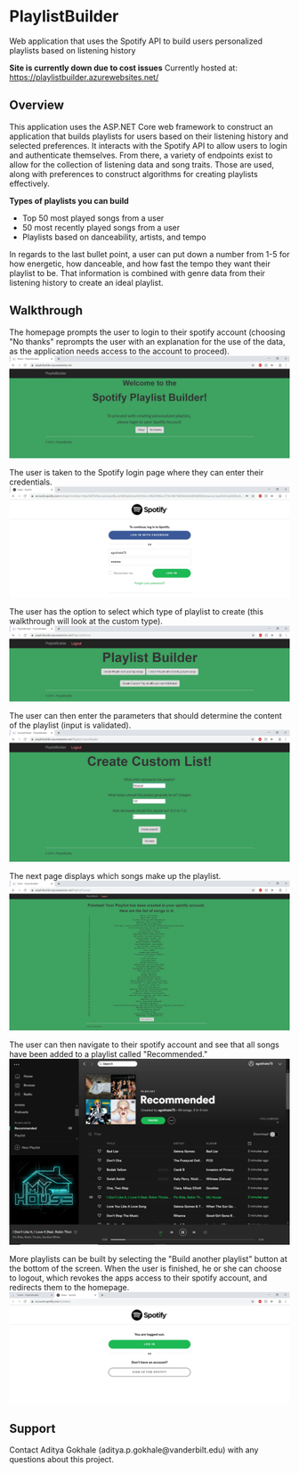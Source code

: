 # PlaylistBuilder
Web application that uses the Spotify API to build users personalized playlists based on listening history

**Site is currently down due to cost issues**
Currently hosted at: https://playlistbuilder.azurewebsites.net/

<h2>Overview</h2>

This application uses the ASP.NET Core web framework to construct an application that builds playlists for users based on their 
listening history and selected preferences. It interacts with the Spotify API to allow users to login and authenticate themselves. From there,
a variety of endpoints exist to allow for the collection of listening data and song traits. Those are used, along with preferences to construct
algorithms for creating playlists effectively.

<b>Types of playlists you can build</b>
- Top 50 most played songs from a user
- 50 most recently played songs from a user
- Playlists based on danceability, artists, and tempo

In regards to the last bullet point, a user can put down a number from 1-5 for how energetic, how danceable, and how fast the tempo they want
their playlist to be. That information is combined with genre data from their listening history to create an ideal playlist.

<h2>Walkthrough</h2>

The homepage prompts the user to login to their spotify account (choosing "No thanks" reprompts the user with an explanation for the use of the data, as the application needs access to the account to proceed).
![Alt text](PlaylistBuilder/images/Home.png?raw=true)

The user is taken to the Spotify login page where they can enter their credentials.
![Alt text](PlaylistBuilder/images/Spotify.png?raw=true)

The user has the option to select which type of playlist to create (this walkthrough will look at the custom type).
![Alt text](PlaylistBuilder/images/Builder.png?raw=true)

The user can then enter the parameters that should determine the content of the playlist (input is validated).
![Alt text](PlaylistBuilder/images/Custom.png?raw=true)

The next page displays which songs make up the playlist.
![Alt text](PlaylistBuilder/images/Done.png?raw=true)

The user can then navigate to their spotify account and see that all songs have been added to a playlist called "Recommended."
![Alt text](PlaylistBuilder/images/Playlist.png?raw=true)

More playlists can be built by selecting the "Build another playlist" button at the bottom of the screen. When the user is finished,
he or she can choose to logout, which revokes the apps access to their spotify account, and redirects them to the homepage.
![Alt text](PlaylistBuilder/images/Logout.png?raw=true)



<h2>Support</h2>
Contact Aditya Gokhale (aditya.p.gokhale@vanderbilt.edu) with any questions about this project.
